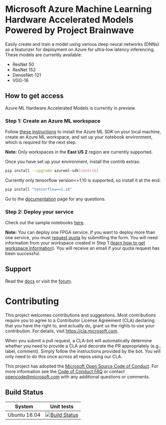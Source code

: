 # Microsoft Azure Machine Learning Hardware Accelerated Models Powered by Project Brainwave

Easily create and train a model using various deep neural networks (DNNs) as a featurizer for deployment on Azure for ultra-low latency inferencing.  These models are currently available:

* ResNet 50
* ResNet 152
* DenseNet-121
* VGG-16

## How to get access

Azure ML Hardware Accelerated Models is currently in preview.

### Step 1: Create an Azure ML workspace

Follow [these instructions](https://docs.microsoft.com/en-us/azure/machine-learning/service/quickstart-create-workspace-with-python) to install the Azure ML SDK on your local machine, create an Azure ML workspace, and set up your notebook environment, which is required for the next step.

**Note:** Only workspaces in the **East US 2** region are currently supported.

Once you have set up your environment, install the contrib extras:

```sh
pip install --upgrade azureml-sdk[contrib]
```

Currently only tensorflow version<=1.10 is supported, so install it at the end:

```sh
pip install "tensorflow==1.10"
```

Go to the [documentation](https://docs.microsoft.com/en-us/azure/machine-learning/service/how-to-deploy-fpga-web-service) page for any questions.

### Step 2: Deploy your service

Check out the sample notebooks [here](https://aka.ms/aml-notebook-proj-brainwave).

**Note:** You can deploy one FPGA service.  If you want to deploy more than one service, you must [request quota](https://aka.ms/aml-real-time-ai-request) by submitting the form.  You will need information from your workspace created in Step 1 ([learn how to get workspace information](docs/README.md)).  You will receive an email if your quota request has been successful.

## Support
Read the [docs](docs) or visit the [forum](https://aka.ms/aml-forum).

# Contributing

This project welcomes contributions and suggestions.  Most contributions require you to agree to a
Contributor License Agreement (CLA) declaring that you have the right to, and actually do, grant us
the rights to use your contribution. For details, visit https://cla.microsoft.com.

When you submit a pull request, a CLA-bot will automatically determine whether you need to provide
a CLA and decorate the PR appropriately (e.g., label, comment). Simply follow the instructions
provided by the bot. You will only need to do this once across all repos using our CLA.

This project has adopted the [Microsoft Open Source Code of Conduct](https://opensource.microsoft.com/codeofconduct/).
For more information see the [Code of Conduct FAQ](https://opensource.microsoft.com/codeofconduct/faq/) or
contact [opencode@microsoft.com](mailto:opencode@microsoft.com) with any additional questions or comments.

## Build Status

System | Unit tests 
--- | ---
Ubuntu 16.04 | [![Build Status](https://dev.azure.com/coverste/aml-rt-ai/_apis/build/status/Azure.aml-real-time-ai?branchName=master)](https://dev.azure.com/coverste/aml-rt-ai/_build/latest?definitionId=1&branchName=master)

